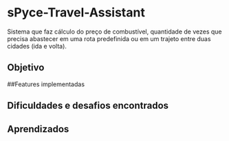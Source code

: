 # sPyce-Travel-Assistant
Sistema que faz cálculo do preço de combustível, quantidade de vezes que precisa abastecer em uma rota predefinida ou em um trajeto entre duas cidades (ida e volta).

## Objetivo





##Features implementadas




## Dificuldades e desafios encontrados





## Aprendizados





